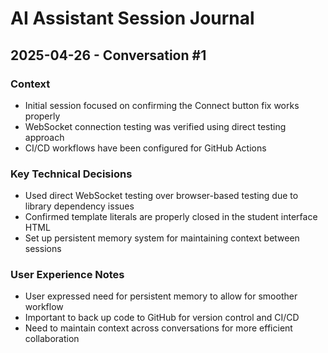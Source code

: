 # AI Assistant Session Journal

## 2025-04-26 - Conversation #1

### Context
- Initial session focused on confirming the Connect button fix works properly
- WebSocket connection testing was verified using direct testing approach
- CI/CD workflows have been configured for GitHub Actions

### Key Technical Decisions
- Used direct WebSocket testing over browser-based testing due to library dependency issues
- Confirmed template literals are properly closed in the student interface HTML
- Set up persistent memory system for maintaining context between sessions

### User Experience Notes
- User expressed need for persistent memory to allow for smoother workflow
- Important to back up code to GitHub for version control and CI/CD
- Need to maintain context across conversations for more efficient collaboration